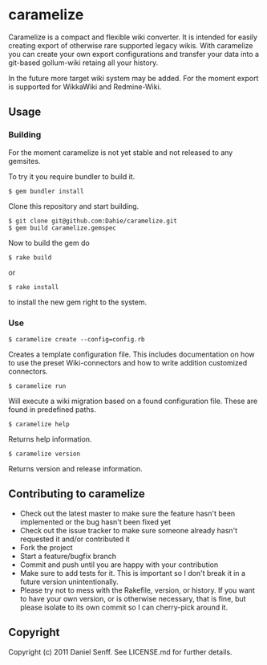 # caramelize

Caramelize is a compact and flexible wiki converter. It is intended for easily creating export of otherwise rare supported legacy wikis. With caramelize you can create your own export configurations and transfer your data into a git-based gollum-wiki retaing all your history.

In the future more target wiki system may be added. For the moment export is supported for WikkaWiki and Redmine-Wiki.

## Usage

### Building

For the moment caramelize is not yet stable and not released to any gemsites.

To try it you require bundler to build it.

    $ gem bundler install

Clone this repository and start building.

    $ git clone git@github.com:Dahie/caramelize.git
    $ gem build caramelize.gemspec
    
Now to build the gem do 

    $ rake build

or

    $ rake install

to install the new gem right to the system.

### Use

    $ caramelize create --config=config.rb 

Creates a template configuration file. This includes documentation on how to use the preset Wiki-connectors and how to write addition customized connectors.


    $ caramelize run 
    
Will execute a wiki migration based on a found configuration file. These are found in predefined paths.

    $ caramelize help
Returns help information.

	$ caramelize version
Returns version and release information.

## Contributing to caramelize
 
* Check out the latest master to make sure the feature hasn't been implemented or the bug hasn't been fixed yet
* Check out the issue tracker to make sure someone already hasn't requested it and/or contributed it
* Fork the project
* Start a feature/bugfix branch
* Commit and push until you are happy with your contribution
* Make sure to add tests for it. This is important so I don't break it in a future version unintentionally.
* Please try not to mess with the Rakefile, version, or history. If you want to have your own version, or is otherwise necessary, that is fine, but please isolate to its own commit so I can cherry-pick around it.

## Copyright

Copyright (c) 2011 Daniel Senff. See LICENSE.md for further details.

